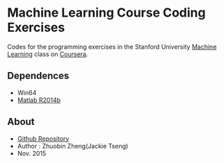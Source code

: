 # Machine Learning Course Coding Exercises

Codes for the programming exercises in the Stanford University [Machine Learning](https://www.coursera.org/course/ml) class on [Coursera](https://www.coursera.org/).

## Dependences
* Win64
* [Matlab R2014b](http://www.mathworks.com/products/matlab/)

## About

* [Github Repository](https://github.com/JackieTseng/paper-notes)
* Author : Zhuobin Zheng(Jackie Tseng)
* Nov. 2015
